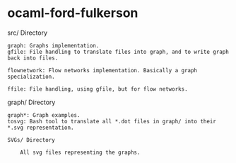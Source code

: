 # ocaml-ford-fulkerson

src/ Directory

	graph: Graphs implementation.
	gfile: File handling to translate files into graph, and to write graph back into files.
	
	flownetwork: Flow networks implementation. Basically a graph specialization.

	ffile: File handling, using gfile, but for flow networks.

graph/ Directory

	graph*: Graph examples.
	tosvg: Bash tool to translate all *.dot files in graph/ into their *.svg representation.
	
	SVGs/ Directory

		All svg files representing the graphs.

